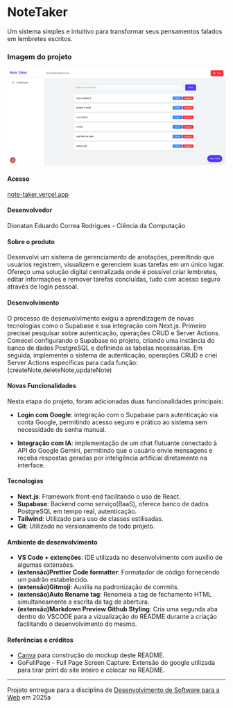 # NoteTaker
 Um sistema simples e intuitivo para transformar seus pensamentos falados em lembretes escritos.

### Imagem do projeto
<img src="public/project-preview.png"/>

#### Acesso
[note-taker.vercel.app](https://note-taker-jgyfave3i-dionatans-projects-a408042c.vercel.app)

#### Desenvolvedor
Dionatan Eduardo Correa Rodrigues - Ciência da Computação

#### Sobre o produto

Desenvolvi um sistema de gerenciamento de anotações, permitindo que usuários registrem, visualizem e gerenciem suas tarefas em um único lugar. Ofereço uma solução digital centralizada onde é possível criar lembretes, editar informações e remover tarefas concluídas, tudo com acesso seguro através de login pessoal.


#### Desenvolvimento

O processo de desenvolvimento exigiu a aprendizagem de novas tecnologias como o Supabase e sua integração com Next.js. Primeiro precisei pesquisar sobre autenticação, operações CRUD e Server Actions. Comecei configurando o Supabase no projeto, criando uma instância do banco de dados PostgreSQL e definindo as tabelas necessárias. Em seguida, implementei o sistema de autenticação, operações CRUD e criei Server Actions específicas para cada função: (createNote,deleteNote,updateNote)

#### Novas Funcionalidades

Nesta etapa do projeto, foram adicionadas duas funcionalidades principais:

 - **Login com Google**: integração com o Supabase para autenticação via conta Google, permitindo acesso seguro e prático ao sistema sem necessidade de senha manual.

 - **Integração com IA**: implementação de um chat flutuante conectado à API do Google Gemini, permitindo que o usuário envie mensagens e receba respostas geradas por inteligência artificial diretamente na interface.

#### Tecnologias

- **Next.js**: Framework front-end facilitando o uso de React.
- **Supabase**:  Backend como serviço(BaaS), oferece banco de dados PostgreSQL em tempo real, autenticação.
- **Tailwind**: Utilizado para uso de classes  estilisadas.
- **Git**: Utilizado no versionamento de todo projeto.

#### Ambiente de desenvolvimento

- **VS Code + extenções**: IDE utilizada no desenvolvimento com auxílio de algumas extensões.
- **(extensão)Prettier Code formatter**: Formatador de código fornecendo um padrão estabelecido.
- **(extensão)Gitmoji**: Auxilia na padronização de commits.
- **(extensão)Auto Rename tag**: Renomeia a tag de fechamento HTML simultaneamente a escrita da tag de abertura.
- **(extensão)Markdown Preview Github Styling**: Cria uma segunda aba dentro do VSCODE para a vizualização do README durante a criação facilitando o desenvolvimento do mesmo.


#### Referências e créditos

- [Canva](https://www.canva.com/) para construção do mockup deste README.
- GoFullPage - Full Page Screen Capture: Extensão do google utilizada para tirar print do site inteiro e colocar no README.

---
Projeto entregue para a disciplina de [Desenvolvimento de Software para a Web](http://github.com/andreainfufsm/elc1090-2025a) em 2025a
